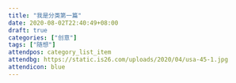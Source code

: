 ```yaml
---
title: "我是分类第一篇"
date: 2020-08-02T22:40:49+08:00
draft: true
categories: ["创意"]
tags: ["随想"]
attendpos: category_list_item
attendbg: https://static.is26.com/uploads/2020/04/usa-45-1.jpg
attendicon: blue
---
```


